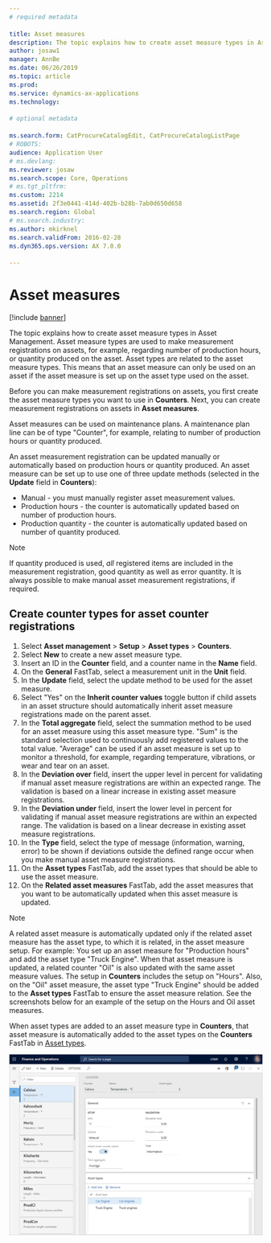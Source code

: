 ```yaml
---
# required metadata

title: Asset measures
description: The topic explains how to create asset measure types in Asset Management.
author: josaw1
manager: AnnBe
ms.date: 06/26/2019
ms.topic: article
ms.prod: 
ms.service: dynamics-ax-applications
ms.technology: 

# optional metadata

ms.search.form: CatProcureCatalogEdit, CatProcureCatalogListPage
# ROBOTS: 
audience: Application User
# ms.devlang: 
ms.reviewer: josaw
ms.search.scope: Core, Operations
# ms.tgt_pltfrm: 
ms.custom: 2214
ms.assetid: 2f3e0441-414d-402b-b28b-7ab0d650d658
ms.search.region: Global
# ms.search.industry: 
ms.author: mkirknel
ms.search.validFrom: 2016-02-28
ms.dyn365.ops.version: AX 7.0.0

---
```


# Asset measures

[!include [banner](../../includes/banner.md)]

 

The topic explains how to create asset measure types in Asset Management. Asset measure types are used to make measurement registrations on assets, for example, regarding number of production hours, or quantity produced on the asset. Asset types are related to the asset measure types. This means that an asset measure can only be used on an asset if the asset measure is set up on the asset type used on the asset.

Before you can make measurement registrations on assets, you first create the asset measure types you want to use in **Counters**. Next, you can create measurement registrations on assets in **Asset measures**. 

Asset measures can be used on maintenance plans. A maintenance plan line can be of type "Counter", for example, relating to number of production hours or quantity produced. 

An asset measurement registration can be updated manually or automatically based on production hours or quantity produced. An asset measure can be set up to use one of three update methods (selected in the **Update** field in **Counters**):
  
- Manual - you must manually register asset measurement values.  
- Production hours - the counter is automatically updated based on number of production hours.  
- Production quantity - the counter is automatically updated based on number of quantity produced.  

>[!NOTE]
>If quantity produced is used, *all* registered items are included in the measurement registration, good quantity as well as error quantity. It is always possible to make manual asset measurement registrations, if required.

## Create counter types for asset counter registrations

1. Select **Asset management** > **Setup** > **Asset types** > **Counters**.
2. Select **New** to create a new asset measure type.
3. Insert an ID in the **Counter** field, and a counter name in the **Name** field.
4. On the **General** FastTab, select a measurement unit in the **Unit** field.
5. In the **Update** field, select the update method to be used for the asset measure.
6. Select "Yes" on the **Inherit counter values** toggle button if child assets in an asset structure should automatically inherit asset measure registrations made on the parent asset.
7. In the **Total aggregate** field, select the summation method to be used for an asset measure using this asset measure type. "Sum" is the standard selection used to continuously add registered values to the total value. "Average" can be used if an asset measure is set up to monitor a threshold, for example, regarding temperature, vibrations, or wear and tear on an asset. 
8. In the **Deviation over** field, insert the upper level in percent for validating if manual asset measure registrations are within an expected range. The validation is based on a linear increase in existing asset measure registrations.
9. In the **Deviation under** field, insert the lower level in percent for validating if manual asset measure registrations are within an expected range. The validation is based on a linear decrease in existing asset measure registrations.
10. In the **Type** field, select the type of message (information, warning, error) to be shown if deviations outside the defined range occur when you make manual asset measure registrations.
11. On the **Asset types** FastTab, add the asset types that should be able to use the asset measure.
12. On the **Related asset measures** FastTab, add the asset measures that you want to be automatically updated when this asset measure is updated.


>[!NOTE]
>A related asset measure is automatically updated only if the related asset measure has the asset type, to which it is related, in the asset measure setup. For example: You set up an asset measure for "Production hours" and add the asset type "Truck Engine". When that asset measure is updated, a related counter "Oil" is also updated with the same asset measure values. The setup in **Counters** includes the setup on "Hours". Also, on the "Oil" asset measure, the asset type "Truck Engine" should be added to the **Asset types** FastTab to ensure the asset measure relation. See the screenshots below for an example of the setup on the Hours and Oil asset measures.

When asset types are added to an asset measure type in **Counters**, that asset measure is automatically added to the asset types on the **Counters** FastTab in [Asset types](../setup-for-objects/object-types.md).

![Counters FastTab in Asset types](media/071-setup-for-objects.png)


